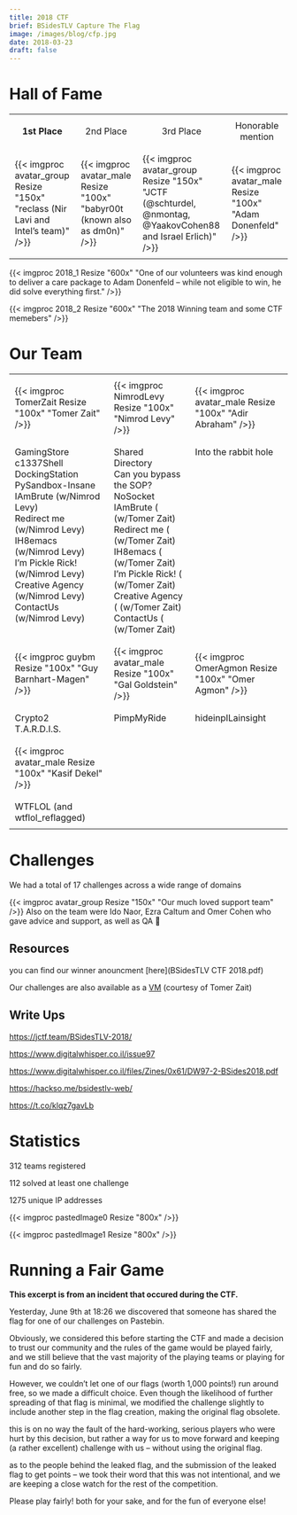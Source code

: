 ```yaml
---
title: 2018 CTF
brief: BSidesTLV Capture The Flag
image: /images/blog/cfp.jpg
date: 2018-03-23
draft: false
---
```


# Hall of Fame

<table align="center">
    <tr>
        <td style="border:0px solid black; padding:10px;text-align: center;">
            <b>1st Place
        </td>
        <td style="border:0px solid black; padding:10px;text-align: center;">
            2nd Place
        </td>
        <td style="border:0px solid black; padding:10px;text-align: center;">
            3rd Place
        </td>
        <td style="border:0px solid black; padding:10px;text-align: center;">
            Honorable mention
        </td>
    </tr>
    <tr>
        <td style="border:0px solid black; padding:10px;">
        {{< imgproc avatar_group Resize "150x" "reclass (Nir Lavi and Intel’s team)" />}} 
        </td>
        <td style="border:0px solid black; padding:10px;">
        {{< imgproc avatar_male Resize "100x" "babyr00t (known also as dm0n)" />}} 
        </td>
        <td style="border:0px solid black; padding:10px;">
        {{< imgproc avatar_group Resize "150x" "JCTF (@schturdel, @nmontag, @YaakovCohen88 and Israel Erlich)" />}}             
        </td>
        <td style="border:0px solid black; padding:10px;">
            {{< imgproc avatar_male Resize "100x" "Adam Donenfeld" />}}             
        </td>
</table>


{{< imgproc 2018_1 Resize "600x" "One of our volunteers was kind enough to deliver a care package to Adam Donenfeld – while not eligible to win, he did solve everything first." />}}

{{< imgproc 2018_2 Resize "600x" "The 2018 Winning team and some CTF memebers" />}}

# Our Team

<table align="center">
    <tr>
        <td style="border:0px solid black; padding:10px;">
        {{< imgproc TomerZait Resize "100x" "Tomer Zait" />}} 
        </td>
        <td style="border:0px solid black; padding:10px;">
        {{< imgproc NimrodLevy Resize "100x" "Nimrod Levy" />}} 
        </td>
        <td style="border:0px solid black; padding:10px;">
        {{< imgproc avatar_male Resize "100x" "Adir Abraham" />}} 
        </td>
    </tr>
    <tr>
        <td style="border:0px solid black; padding:10px;vertical-align:top">
            GamingStore<br>
            c1337Shell<br>
            DockingStation<br>
            PySandbox-Insane<br>
            IAmBrute (w/Nimrod Levy)<br>
            Redirect me (w/Nimrod Levy)<br>
            IH8emacs (w/Nimrod Levy)<br>
            I’m Pickle Rick! (w/Nimrod Levy)<br>
            Creative Agency (w/Nimrod Levy)<br>
            ContactUs (w/Nimrod Levy)
        </td>
        <td style="border:0px solid black; padding:10px;vertical-align:top">
            Shared Directory<br>
            Can you bypass the SOP?<br>
            NoSocket<br>
            IAmBrute ( (w/Tomer Zait)<br>
            Redirect me ( (w/Tomer Zait)<br>
            IH8emacs ( (w/Tomer Zait)<br>
            I’m Pickle Rick! ( (w/Tomer Zait)<br>
            Creative Agency ( (w/Tomer Zait)<br>
            ContactUs ( (w/Tomer Zait)
        </td>
        <td style="border:0px solid black; padding:10px;vertical-align:top">
            Into the rabbit hole
        </td>
    </tr>
    <tr>
        <td style="border:0px solid black; padding:10px;">
        {{< imgproc guybm Resize "100x" "Guy Barnhart-Magen" />}} 
        </td>
        <td style="border:0px solid black; padding:10px;">
        {{< imgproc avatar_male Resize "100x" "Gal Goldstein" />}} 
        </td>
        <td style="border:0px solid black; padding:10px;">
        {{< imgproc OmerAgmon Resize "100x" "Omer Agmon" />}} 
        </td>
    </tr>
    <tr>
        <td style="border:0px solid black; padding:10px;vertical-align:top">
        Crypto2<br>
        T.A.R.D.I.S.
        </td>
        <td style="border:0px solid black; padding:10px;vertical-align:top">
        PimpMyRide
        </td>
        <td style="border:0px solid black; padding:10px;vertical-align:top">
        hideinpILainsight
        </td>
    </tr>
    <tr>
        <td style="border:0px solid black; padding:10px;">
        {{< imgproc avatar_male Resize "100x" "Kasif Dekel" />}} 
        </td>
    </tr>
    <tr>
        <td style="border:0px solid black; padding:10px;vertical-align:top">
            WTFLOL (and wtflol_reflagged)
        </td>
    </tr>  
</table>



# Challenges

We had a total of 17 challenges across a wide range of domains

{{< imgproc avatar_group Resize "150x" "Our much loved support team" />}} 
Also on the team were Ido Naor, Ezra Caltum and Omer Cohen who gave advice and support, as well as QA 🙂

## Resources
you can find our winner anouncment [here](BSidesTLV CTF 2018.pdf)

Our challenges are also available as a [VM](https://www.vulnhub.com/entry/bsidestlv-2018-ctf,250/) (courtesy of Tomer Zait)

## Write Ups

https://jctf.team/BSidesTLV-2018/

https://www.digitalwhisper.co.il/issue97

https://www.digitalwhisper.co.il/files/Zines/0x61/DW97-2-BSides2018.pdf

https://hackso.me/bsidestlv-web/

https://t.co/klqz7gavLb

# Statistics

312 teams registered

112 solved at least one challenge

1275 unique IP addresses

{{< imgproc pastedImage0 Resize "800x"  />}}

{{< imgproc pastedImage1 Resize "800x"  />}}

# Running a Fair Game

**This excerpt is from an incident that occured during the CTF.**

Yesterday, June 9th at 18:26 we discovered that someone has shared the flag for one of our challenges on Pastebin.

Obviously, we considered this before starting the CTF and made a decision to trust our community and the rules of the game would be played fairly, and we still believe that the vast majority of the playing teams or playing for fun and do so fairly.

However, we couldn’t let one of our flags (worth 1,000 points!) run around free, so we made a difficult choice. Even though the likelihood of further spreading of that flag is minimal, we modified the challenge slightly to include another step in the flag creation, making the original flag obsolete.

this is on no way the fault of the hard-working, serious players who were hurt by this decision, but rather a way for us to move forward and keeping (a rather excellent) challenge with us – without using the original flag.

as to the people behind the leaked flag, and the submission of the leaked flag to get points – we took their word that this was not intentional, and we are keeping a close watch for the rest of the competition.

Please play fairly! both for your sake, and for the fun of everyone else!
